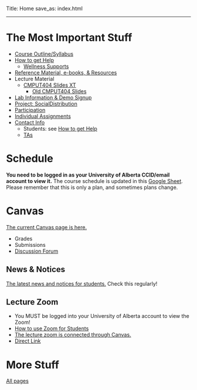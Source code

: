 Title: Home
save_as: index.html

----

# The Most Important Stuff

* [Course Outline/Syllabus]({filename}/general/outline.md)
* [How to get Help]({filename}/general/help.md)
    * [Wellness Supports]({filename}/general/help.md#wellness-supports)
* [Reference Material, e-books, & Resources]({filename}/general/resources.md)
* Lecture Material
    * [CMPUT404 Slides XT](https://uofa-cmput404.github.io/slides-xt/) <!-- @LT-IGNORE:MORFOLOGIK_RULE_EN_CA@ -->
        * [Old CMPUT404 Slides](https://uofa-cmput404.github.io/cmput404-slides/)
* [Lab Information & Demo Signup]({filename}/general/labs.md)
* [Project: SocialDistribution]({filename}/general/project.md)
* [Participation]({filename}/general/individual.md#participation)
* [Individual Assignments]({filename}/general/individual.md#non-lab-assignments)
* [Contact Info]({filename}/general/help.md#contact-instructor)
    * Students: see [How to get Help]({filename}/general/help.md)
    * [TAs]({filename}/general/help.md#TAs)

# Schedule 

**You need to be logged in as your University of Alberta CCID/email account to view it.** The course schedule is updated in this [Google Sheet](https://docs.google.com/spreadsheets/d/1XEisEzQFf44S8bIOuceulka1w4y3ZN1HVs1z0UF3UU4/edit?gid=0#gid=0). Please remember that this is only a plan, and sometimes plans change.

# Canvas

[The current Canvas page is here.](https://canvas.ualberta.ca/courses/22272)

* Grades
* Submissions
* [Discussion Forum]({filename}/general/help.md#discussion-forum)


## News & Notices

[The latest news and notices for students.](https://canvas.ualberta.ca/courses/22272/announcements) Check this regularly!

## Lecture Zoom

* You MUST be logged into your University of Alberta account to view the Zoom! 
* [How to use Zoom for Students](https://support.eclass.ualberta.ca/index.php?/Knowledgebase/Article/View/422/23/using-zoom-for-students)
* [The lecture zoom is connected through Canvas.](https://canvas.ualberta.ca/courses/22272/external_tools/282)
* [Direct Link](https://ualberta-ca.zoom.us/s/98051504452)

# More Stuff

[All pages]({index})